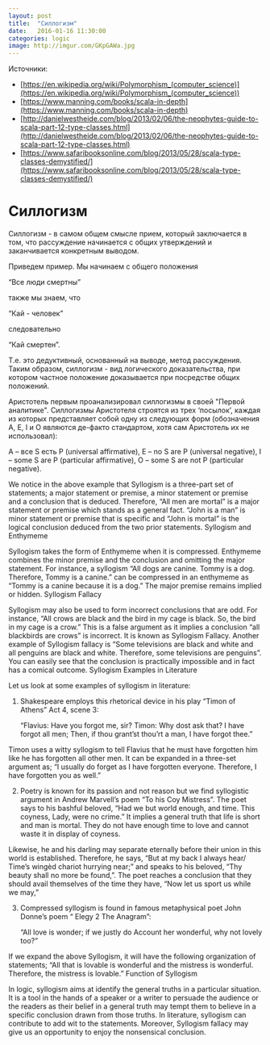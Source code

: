```yaml
---
layout: post
title:  "Силлогизм"
date:   2016-01-16 11:30:00
categories: logic
image: http://imgur.com/GKpGAWa.jpg
---
```


Источники:

* [https://en.wikipedia.org/wiki/Polymorphism_(computer_science)](https://en.wikipedia.org/wiki/Polymorphism_(computer_science))
* [https://www.manning.com/books/scala-in-depth](https://www.manning.com/books/scala-in-depth)
* [http://danielwestheide.com/blog/2013/02/06/the-neophytes-guide-to-scala-part-12-type-classes.html](http://danielwestheide.com/blog/2013/02/06/the-neophytes-guide-to-scala-part-12-type-classes.html)
* [https://www.safaribooksonline.com/blog/2013/05/28/scala-type-classes-demystified/](https://www.safaribooksonline.com/blog/2013/05/28/scala-type-classes-demystified/)

# Силлогизм

Силлогизм - в самом общем смысле прием, который заключается в том, что рассуждение начинается с общих утверждений и заканчивается конкретным выводом. 

Приведем пример. Мы начинаем с общего положения 

“Все люди смертны” 

также мы знаем, что 

“Кай - человек” 

следовательно

“Кай смертен”. 

Т.е. это дедуктивный, основанный на выводе, метод рассуждения. Таким образом, силлогизм - вид логического доказательства, при котором частное положение доказывается при посредстве общих положений. 

Аристотель первым проанализировал силлогизмы в своей "Первой аналитике". Силлогизмы Аристотеля строятся из трех ‘посылок’, каждая из которых представляет собой одну из следующих форм (обозначения A, E, I и O являются де-факто стандартом, хотя сам Аристотель их не использовал):

A – все S есть P (universal affirmative),
E – no S are P (universal negative),
I – some S are P (particular affirmative),
O – some S are not P (particular negative).

We notice in the above example that Syllogism is a three-part set of statements; a major statement or premise, a minor statement or premise and a conclusion that is deduced. Therefore, “All men are mortal” is a major statement or premise which stands as a general fact. “John is a man” is minor statement or premise that is specific and “John is mortal” is the logical conclusion deduced from the two prior statements.
Syllogism and Enthymeme

Syllogism takes the form of Enthymeme when it is compressed. Enthymeme combines the minor premise and the conclusion and omitting the major statement. For instance, a syllogism “All dogs are canine. Tommy is a dog. Therefore, Tommy is a canine.” can be compressed in an enthymeme as “Tommy is a canine because it is a dog.” The major premise remains implied or hidden.
Syllogism Fallacy

Syllogism may also be used to form incorrect conclusions that are odd. For instance, “All crows are black and the bird in my cage is black. So, the bird in my cage is a crow.” This is a false argument as it implies a conclusion “all blackbirds are crows” is incorrect. It is known as Syllogism Fallacy. Another example of Syllogism fallacy is “Some televisions are black and white and all penguins are black and white. Therefore, some televisions are penguins”. You can easily see that the conclusion is practically impossible and in fact has a comical outcome.
Syllogism Examples in Literature

Let us look at some examples of syllogism in literature:

1. Shakespeare employs this rhetorical device in his play “Timon of Athens” Act 4, scene 3:

    “Flavius: Have you forgot me, sir?
    Timon: Why dost ask that? I have forgot all men;
    Then, if thou grant’st thou’rt a man, I have forgot thee.”

Timon uses a witty syllogism to tell Flavius that he must have forgotten him like he has forgotten all other men. It can be expanded in a three-set argument as; “I usually do forget as I have forgotten everyone. Therefore, I have forgotten you as well.”

2. Poetry is known for its passion and not reason but we find syllogistic argument in Andrew Marvell’s poem “To his Coy Mistress”. The poet says to his bashful beloved, “Had we but world enough, and time. This coyness, Lady, were no crime.” It implies a general truth that life is short and man is mortal. They do not have enough time to love and cannot waste it in display of coyness.

Likewise, he and his darling may separate eternally before their union in this world is established. Therefore, he says, “But at my back I always hear/ Time’s wingèd chariot hurrying near;” and speaks to his beloved, “Thy beauty shall no more be found,”. The poet reaches a conclusion that they should avail themselves of the time they have, “Now let us sport us while we may,”

3. Compressed syllogism is found in famous metaphysical poet John Donne’s poem “ Elegy 2 The Anagram”:

    “All love is wonder; if we justly do
    Account her wonderful, why not lovely too?”

If we expand the above Syllogism, it will have the following organization of statements; “All that is lovable is wonderful and the mistress is wonderful. Therefore, the mistress is lovable.”
Function of Syllogism

In logic, syllogism aims at identify the general truths in a particular situation. It is a tool in the hands of a speaker or a writer to persuade the audience or the readers as their belief in a general truth may tempt them to believe in a specific conclusion drawn from those truths.
In literature, syllogism can contribute to add wit to the statements. Moreover, Syllogism fallacy may give us an opportunity to enjoy the nonsensical conclusion.


